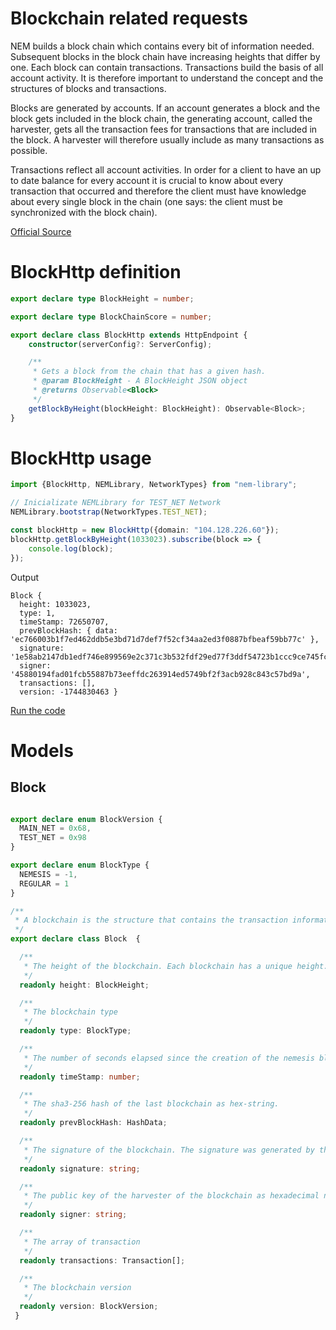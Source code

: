 # Blockchain related requests

NEM builds a block chain which contains every bit of information needed. Subsequent blocks in the block chain have increasing heights that differ by one. Each block can contain transactions. Transactions build the basis of all account activity. It is therefore important to understand the concept and the structures of blocks and transactions.

Blocks are generated by accounts. If an account generates a block and the block gets included in the block chain, the generating account, called the harvester, gets all the transaction fees for transactions that are included in the block. A harvester will therefore usually include as many transactions as possible.

Transactions reflect all account activities. In order for a client to have an up to date balance for every account it is crucial to know about every transaction that occurred and therefore the client must have knowledge about every single block in the chain (one says: the client must be synchronized with the block chain).

[Official Source](https://bob.nem.ninja/docs/#block-chain-related-requests)

# BlockHttp definition

```typescript
export declare type BlockHeight = number;

export declare type BlockChainScore = number;

export declare class BlockHttp extends HttpEndpoint {
    constructor(serverConfig?: ServerConfig);

    /**
     * Gets a block from the chain that has a given hash.
     * @param BlockHeight - A BlockHeight JSON object
     * @returns Observable<Block>
     */
    getBlockByHeight(blockHeight: BlockHeight): Observable<Block>;
}

```

# BlockHttp usage

```typescript
import {BlockHttp, NEMLibrary, NetworkTypes} from "nem-library";

// Inicializate NEMLibrary for TEST_NET Network
NEMLibrary.bootstrap(NetworkTypes.TEST_NET);

const blockHttp = new BlockHttp({domain: "104.128.226.60"});
blockHttp.getBlockByHeight(1033023).subscribe(block => {
    console.log(block);
});
```

Output

```
Block {
  height: 1033023,
  type: 1,
  timeStamp: 72650707,
  prevBlockHash: { data: 'ec766003b1f7ed462ddb5e3bd71d7def7f52cf34aa2ed3f0887bfbeaf59bb77c' },
  signature: '1e58ab2147db1edf746e899569e2c371c3b532fdf29ed77f3ddf54723b1ccc9ce745fc01ccb97b445e90e509035b1909950c4ba3428c20f31056bab4feff2e00',
  signer: '45880194fad01fcb55887b73eeffdc263914ed5749bf2f3acb928c843c57bd9a',
  transactions: [],
  version: -1744830463 }
```

[Run the code](https://github.com/aleixmorgadas/nem-library-examples/blob/master/concepts/blockchain/BlockHttpExample.ts)

# Models

## Block

```typescript

export declare enum BlockVersion {
  MAIN_NET = 0x68,
  TEST_NET = 0x98
}

export declare enum BlockType {
  NEMESIS = -1,
  REGULAR = 1
}

/**
 * A blockchain is the structure that contains the transaction information. A blockchain can contain up to 120 transactions. Blocks are generated and signed by accounts and are the instrument by which information is spread in the network.
 */
export declare class Block  {

  /**
   * The height of the blockchain. Each blockchain has a unique height. Subsequent blocks differ in height by 1.
   */
  readonly height: BlockHeight;

  /**
   * The blockchain type
   */
  readonly type: BlockType;

  /**
   * The number of seconds elapsed since the creation of the nemesis blockchain.
   */
  readonly timeStamp: number;

  /**
   * The sha3-256 hash of the last blockchain as hex-string.
   */
  readonly prevBlockHash: HashData;

  /**
   * The signature of the blockchain. The signature was generated by the signer and can be used to validate that the blockchain data was not modified by a node.
   */
  readonly signature: string;

  /**
   * The public key of the harvester of the blockchain as hexadecimal number.
   */
  readonly signer: string;

  /**
   * The array of transaction
   */
  readonly transactions: Transaction[];

  /**
   * The blockchain version
   */
  readonly version: BlockVersion;
 }
```


